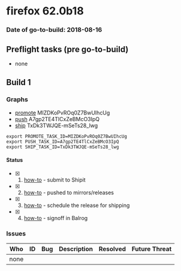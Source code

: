 # firefox 62.0b18

### Date of go-to-build: 2018-08-16

## Preflight tasks (pre go-to-build)
- none

## Build 1  

### Graphs
* [promote](https://tools.taskcluster.net/push-inspector/#/MIZDKoPvROq0Z7BwUIhcUg) MIZDKoPvROq0Z7BwUIhcUg
* [push](https://tools.taskcluster.net/push-inspector/#/A7gp2TE4TlCxZeBMcO3IpQ) A7gp2TE4TlCxZeBMcO3IpQ
* [ship](https://tools.taskcluster.net/push-inspector/#/TxDk3TWJQE-mSeTs28_lwg) TxDk3TWJQE-mSeTs28_lwg
```
export PROMOTE_TASK_ID=MIZDKoPvROq0Z7BwUIhcUg
export PUSH_TASK_ID=A7gp2TE4TlCxZeBMcO3IpQ
export SHIP_TASK_ID=TxDk3TWJQE-mSeTs28_lwg
```


#### Status
- [x] 1.  [how-to](https://wiki.mozilla.org/Release:Release_Automation_on_Mercurial:Starting_a_Release#Submit_to_Ship_It)  - submit to Shipit
- [x] 2.  [how-to](https://github.com/mozilla-releng/releasewarrior-2.0/blob/master/docs/release-promotion/desktop/howto.md#push-artifacts-to-releases-directory)  - pushed to mirrors/releases
- [x] 3.  [how-to](https://github.com/mozilla-releng/releasewarrior-2.0/blob/master/docs/release-promotion/desktop/howto.md#ship-the-release)  - schedule the release for shipping
- [x] 4.  [how-to](https://github.com/mozilla-releng/releasewarrior-2.0/blob/master/docs/release-promotion/desktop/howto.md#obtain-sign-offs-for-changes)  - signoff in Balrog

### Issues
| Who                 | ID               | Bug                                                                 | Description                | Resolved                | Future Threat                |
| ------------------- | ---------------- | ------------------------------------------------------------------- | -------------------------- | ----------------------- | ---------------------------- |
| none | | | | | |

